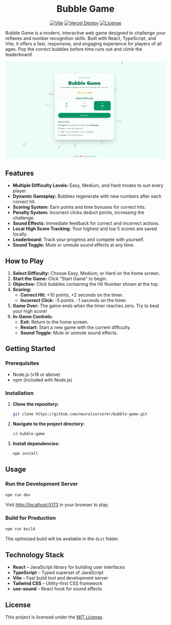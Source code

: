 <h1 align="center">
Bubble Game
</h1>

<div align="center">

[![Vite](https://img.shields.io/badge/Vite+React+TypeScript-purple?logo=vite&logoColor=white)](https://vite.dev/)
[![Vercel Deploy](https://deploy-badge.vercel.app/vercel/reactions-demo?name=Production)](https://bubblegame.in/)
[![License](https://img.shields.io/badge/License-MIT-3c60b1.svg?logo=opensourceinitiative&logoColor=white)](./LICENSE)

</div>

Bubble Game is a modern, interactive web game designed to challenge your reflexes and number recognition skills. Built with React, TypeScript, and Vite, it offers a fast, responsive, and engaging experience for players of all ages. Pop the correct bubbles before time runs out and climb the leaderboard!

![Homepage](.github/screenshots/home.png)

## Features

- **Multiple Difficulty Levels:** Easy, Medium, and Hard modes to suit every player.
- **Dynamic Gameplay:** Bubbles regenerate with new numbers after each correct hit.
- **Scoring System:** Earn points and time bonuses for correct hits.
- **Penalty System:** Incorrect clicks deduct points, increasing the challenge.
- **Sound Effects:** Immediate feedback for correct and incorrect actions.
- **Local High Score Tracking:** Your highest and top 5 scores are saved locally.
- **Leaderboard:** Track your progress and compete with yourself.
- **Sound Toggle:** Mute or unmute sound effects at any time.

## How to Play

1. **Select Difficulty:** Choose Easy, Medium, or Hard on the home screen.
2. **Start the Game:** Click "Start Game" to begin.
3. **Objective:** Click bubbles containing the Hit Number shown at the top.
4. **Scoring:**
   - **Correct Hit:** +10 points, +2 seconds on the timer.
   - **Incorrect Click:** -5 points. -1 seconds on the timer.
5. **Game Over:** The game ends when the timer reaches zero. Try to beat your high score!
6. **In-Game Controls:**
   - **Exit:** Return to the home screen.
   - **Restart:** Start a new game with the current difficulty.
   - **Sound Toggle:** Mute or unmute sound effects.

## Getting Started

### Prerequisites

- Node.js (v18 or above)
- npm (included with Node.js)

### Installation

1. **Clone the repository:**

   ```bash
   git clone https://github.com/neuralsorcerer/bubble-game.git
   ```

2. **Navigate to the project directory:**

   ```bash
   cd bubble-game
   ```

3. **Install dependencies:**

   ```bash
   npm install
   ```

## Usage

### Run the Development Server

```bash
npm run dev
```

Visit [http://localhost:5173](http://localhost:5173) in your browser to play.

### Build for Production

```bash
npm run build
```

The optimized build will be available in the `dist` folder.

## Technology Stack

- **React** – JavaScript library for building user interfaces
- **TypeScript** – Typed superset of JavaScript
- **Vite** – Fast build tool and development server
- **Tailwind CSS** – Utility-first CSS framework
- **use-sound** – React hook for sound effects

## License

This project is licensed under the [MIT License](LICENSE).
